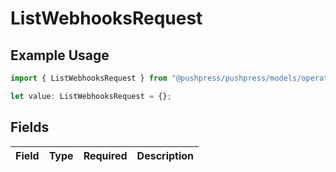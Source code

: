 # ListWebhooksRequest

## Example Usage

```typescript
import { ListWebhooksRequest } from "@pushpress/pushpress/models/operations";

let value: ListWebhooksRequest = {};
```

## Fields

| Field       | Type        | Required    | Description |
| ----------- | ----------- | ----------- | ----------- |
